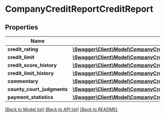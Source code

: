 # CompanyCreditReportCreditReport

## Properties
Name | Type | Description | Notes
------------ | ------------- | ------------- | -------------
**credit_rating** | [**\Swagger\Client\Model\CompanyCreditReportCreditReportCreditRating**](CompanyCreditReportCreditReportCreditRating.md) |  | 
**credit_limit** | [**\Swagger\Client\Model\CompanyCreditReportCreditReportCreditLimit**](CompanyCreditReportCreditReportCreditLimit.md) |  | 
**credit_score_history** | [**\Swagger\Client\Model\CompanyCreditReportCreditReportCreditScoreHistory[]**](CompanyCreditReportCreditReportCreditScoreHistory.md) |  | 
**credit_limit_history** | [**\Swagger\Client\Model\CompanyCreditReportCreditReportCreditLimitHistory[]**](CompanyCreditReportCreditReportCreditLimitHistory.md) |  | 
**commentary** | [**\Swagger\Client\Model\CompanyCreditReportCreditReportCommentary[]**](CompanyCreditReportCreditReportCommentary.md) |  | 
**county_court_judgments** | [**\Swagger\Client\Model\CompanyCreditReportCreditReportCountyCourtJudgments**](CompanyCreditReportCreditReportCountyCourtJudgments.md) |  | 
**payment_statistics** | [**\Swagger\Client\Model\CompanyCreditReportCreditReportPaymentStatistics**](CompanyCreditReportCreditReportPaymentStatistics.md) |  | 

[[Back to Model list]](../README.md#documentation-for-models) [[Back to API list]](../README.md#documentation-for-api-endpoints) [[Back to README]](../README.md)


